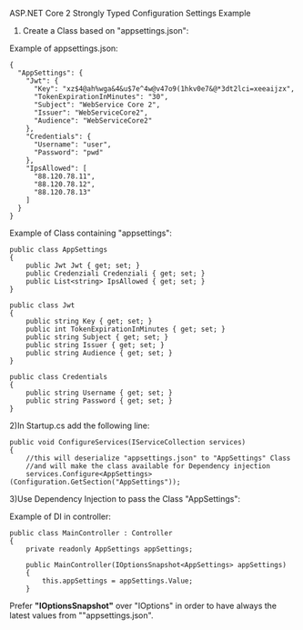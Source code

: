 ASP.NET Core 2 Strongly Typed Configuration Settings Example

1) Create a Class based on "appsettings.json":

Example of appsettings.json:

	{
	  "AppSettings": {
		"Jwt": {
		  "Key": "xz$4@ah%wga&4&u$7e^4w@v47o9(1hkv0e7&@*3dt2lci=xeeaijzx",
		  "TokenExpirationInMinutes": "30",
		  "Subject": "WebService Core 2",
		  "Issuer": "WebServiceCore2",
		  "Audience": "WebServiceCore2"
		},
		"Credentials": {
		  "Username": "user",
		  "Password": "pwd"
		},
		"IpsAllowed": [
		  "88.120.78.11",
		  "88.120.78.12",
		  "88.120.78.13"
		]
	  }
	}

Example of Class containing "appsettings":

	public class AppSettings
	{
		public Jwt Jwt { get; set; }
		public Credenziali Credenziali { get; set; }
		public List<string> IpsAllowed { get; set; }
	}

	public class Jwt
	{
		public string Key { get; set; }
		public int TokenExpirationInMinutes { get; set; }
		public string Subject { get; set; }
		public string Issuer { get; set; }
		public string Audience { get; set; }
	}

	public class Credentials
	{
		public string Username { get; set; }
		public string Password { get; set; }
	}

2)In Startup.cs add the following line:

	public void ConfigureServices(IServiceCollection services)
	{
		//this will deserialize "appsettings.json" to "AppSettings" Class
		//and will make the class available for Dependency injection
		services.Configure<AppSettings>(Configuration.GetSection("AppSettings"));
				
	
3)Use Dependency Injection to pass the Class "AppSettings":

Example of DI in controller:

	public class MainController : Controller
	{
		private readonly AppSettings appSettings;
		
		public MainController(IOptionsSnapshot<AppSettings> appSettings)
		{
			this.appSettings = appSettings.Value;
		}

Prefer **"IOptionsSnapshot"** over "IOptions" in order to have always the
latest values from ""appsettings.json".
